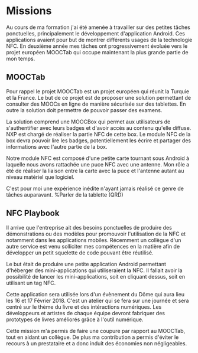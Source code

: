 # Missions

Au cours de ma formation j'ai été amenée à travailler sur des petites tâches ponctuelles, principalement le développement d'application Android. Ces applications avaient pour but de montrer différents usages de la technologie NFC.
En deuxième année mes tâches ont progressivement évoluée vers le projet européen MOOCTab qui occupe maintenant la plus grande partie de mon temps.

## MOOCTab

Pour rappel le projet MOOCTab est un projet européen qui réunit la Turquie et la France. Le but de ce projet est de proposer une solution permettant de consulter des MOOCs en ligne de manière sécurisée sur des tablettes. En outre la solution doit permettre de pouvoir passer des examens.

La solution comprend une MOOCBox qui permet aux utilisateurs de s'authentifier avec leurs badges et d'avoir accès au contenu qu'elle diffuse. NXP est chargé de réaliser la partie NFC de cette box.
Le module NFC de la box devra pouvoir lire les badges, potentiellement les écrire et partager des informations avec l'autre partie de la box.

Notre module NFC est composé d'une petite carte tournant sous Android à laquelle nous avons rattachée une puce NFC avec une antenne. Mon rôle a été de réaliser la liaison entre la carte avec la puce et l'antenne autant au niveau matériel que logiciel.

C'est pour moi une expérience inédite n'ayant jamais réalisé ce genre de tâches auparavant.
%Parler de la tablette (QRD)

## NFC Playbook

Il arrive que l'entreprise ait des besoins ponctuelles de produire des démonstrations ou des modèles pour promouvoir l'utilisation de la NFC et notamment dans les applications mobiles.
Récemment un collègue d'un autre service est venu solliciter mes compétences en la matière afin de développer un petit squelette de code pouvant être réutilisé.

Le but était de produire une petite application Android permettant d'héberger des mini-applications qui utiliseraient la NFC. Il fallait avoir la possibilité de lancer les mini-applications, soit en cliquant dessus, soit en utilisant un tag NFC.

Cette application sera utilisée lors d'un évènement du Dôme qui aura lieu les 16 et 17 Février 2018. C'est un atelier qui se fera sur une journée et sera centré sur le thème du livre et des intéractions numériques. Les développeurs et artistes de chaque équipe devront fabriquer des prototypes de livres améliorés grâce à l'outil numérique.

Cette mission m'a permis de faire une coupure par rapport au MOOCTab, tout en aidant un collègue. De plus ma contribution a permis d'éviter le recours à un prestataire et a donc induit des économies non négligeables.
